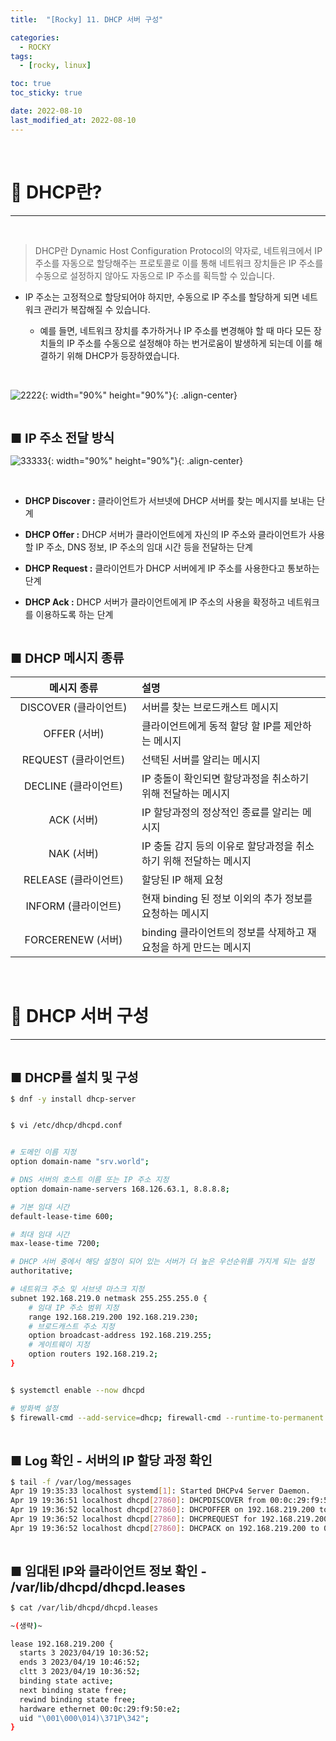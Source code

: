 ```yaml
---
title:  "[Rocky] 11. DHCP 서버 구성" 

categories:
  - ROCKY
tags:
  - [rocky, linux]

toc: true
toc_sticky: true

date: 2022-08-10
last_modified_at: 2022-08-10
---
```

<br>

# 🔔 DHCP란?
---

<style>
table {
    font-size: 12pt;
}
table th:first-of-type {
    width: 5%;
}
table th:nth-of-type(2) {
    width: 15%;
}
table th:nth-of-type(3) {
    width: 50%;
}
table th:nth-of-type(4) {
    width: 30%;
}
big {
    font-size: 15pt;
}
</style>

<br>

> DHCP란 Dynamic Host Configuration Protocol의 약자로, 네트워크에서 IP 주소를 자동으로 할당해주는 프로토콜로 이를 통해 네트워크 장치들은 IP 주소를 수동으로 설정하지 않아도 자동으로 IP 주소를 획득할 수 있습니다.


+ IP 주소는 고정적으로 할당되어야 하지만, 수동으로 IP 주소를 할당하게 되면 네트워크 관리가 복잡해질 수 있습니다.


  + 예를 들면, 네트워크 장치를 추가하거나 IP 주소를 변경해야 할 때 마다 모든 장치들의 IP 주소를 수동으로 설정해야 하는 번거로움이 발생하게 되는데 이를 해결하기 위해 DHCP가 등장하였습니다.


<br>

![2222](https://user-images.githubusercontent.com/42735894/233041663-313c3e04-d616-463e-b0aa-bcc352a649e8.png){: width="90%" height="90%"}{: .align-center}

<br>

<big> **■ IP 주소 전달 방식** </big>

![33333](https://user-images.githubusercontent.com/42735894/233041678-db30fcd5-2684-40b0-9ef9-dfdc2cec84bb.png){: width="90%" height="90%"}{: .align-center}

<br>


+ **DHCP Discover :** 클라이언트가 서브넷에 DHCP 서버를 찾는 메시지를 보내는 단계


+ **DHCP Offer :**  DHCP 서버가 클라이언트에게 자신의 IP 주소와 클라이언트가 사용할 IP 주소, DNS 정보, IP 주소의 임대 시간 등을 전달하는 단계


+ **DHCP Request :** 클라이언트가 DHCP 서버에게 IP 주소를 사용한다고 통보하는 단계


+ **DHCP Ack :** DHCP 서버가 클라이언트에게 IP 주소의 사용을 확정하고 네트워크를 이용하도록 하는 단계


<br>

<big> **■ DHCP 메시지 종류** </big>

| 메시지 종류 | 설명 |
|:----------:|:----|
| DISCOVER (클라이언트) | 서버를 찾는 브로드캐스트 메시지 |
| OFFER (서버) | 클라이언트에게 동적 할당 할 IP를 제안하는 메시지 |
| REQUEST (클라이언트) | 선택된 서버를 알리는 메시지 |
| DECLINE (클라이언트) | IP 충돌이 확인되면 할당과정을 취소하기 위해 전달하는 메시지 |
| ACK (서버) | IP 할당과정의 정상적인 종료를 알리는 메시지 |
| NAK (서버) | IP 충돌 감지 등의 이유로 할당과정을 취소하기 위해 전달하는 메시지 |
| RELEASE (클라이언트) | 할당된 IP 해제 요청 |
| INFORM (클라이언트) | 현재 binding 된 정보 이외의 추가 정보를 요청하는 메시지 |
| FORCERENEW (서버) | binding 클라이언트의 정보를 삭제하고 재 요청을 하게 만드는 메시지 |

<br>

# 🔔 DHCP 서버 구성
---

<br>

<big> **■ DHCP를 설치 및 구성** </big>

```bash
$ dnf -y install dhcp-server


$ vi /etc/dhcp/dhcpd.conf


# 도메인 이름 지정
option domain-name "srv.world";

# DNS 서버의 호스트 이름 또는 IP 주소 지정
option domain-name-servers 168.126.63.1, 8.8.8.8;

# 기본 임대 시간
default-lease-time 600;

# 최대 임대 시간
max-lease-time 7200;

# DHCP 서버 중에서 해당 설정이 되어 있는 서버가 더 높은 우선순위를 가지게 되는 설정
authoritative;

# 네트워크 주소 및 서브넷 마스크 지정
subnet 192.168.219.0 netmask 255.255.255.0 {
    # 임대 IP 주소 범위 지정
    range 192.168.219.200 192.168.219.230;
    # 브로드캐스트 주소 지정
    option broadcast-address 192.168.219.255;
    # 게이트웨이 지정
    option routers 192.168.219.2;
}


$ systemctl enable --now dhcpd

# 방화벽 설정
$ firewall-cmd --add-service=dhcp; firewall-cmd --runtime-to-permanent
```

<br>

<big> **■ Log 확인 - 서버의 IP 할당 과정 확인** </big>

```bash
$ tail -f /var/log/messages
Apr 19 19:35:33 localhost systemd[1]: Started DHCPv4 Server Daemon.
Apr 19 19:36:51 localhost dhcpd[27860]: DHCPDISCOVER from 00:0c:29:f9:50:e2 via ens160
Apr 19 19:36:52 localhost dhcpd[27860]: DHCPOFFER on 192.168.219.200 to 00:0c:29:f9:50:e2 via ens160
Apr 19 19:36:52 localhost dhcpd[27860]: DHCPREQUEST for 192.168.219.200 (192.168.219.101) from 00:0c:29:f9:50:e2 via ens160
Apr 19 19:36:52 localhost dhcpd[27860]: DHCPACK on 192.168.219.200 to 00:0c:29:f9:50:e2 via ens160
```

<br>

<big> **■ 임대된 IP와 클라이언트 정보 확인 - /var/lib/dhcpd/dhcpd.leases** </big>

```bash
$ cat /var/lib/dhcpd/dhcpd.leases

~(생략)~

lease 192.168.219.200 {
  starts 3 2023/04/19 10:36:52;
  ends 3 2023/04/19 10:46:52;
  cltt 3 2023/04/19 10:36:52;
  binding state active;
  next binding state free;
  rewind binding state free;
  hardware ethernet 00:0c:29:f9:50:e2;
  uid "\001\000\014)\371P\342";
}
```

<br>